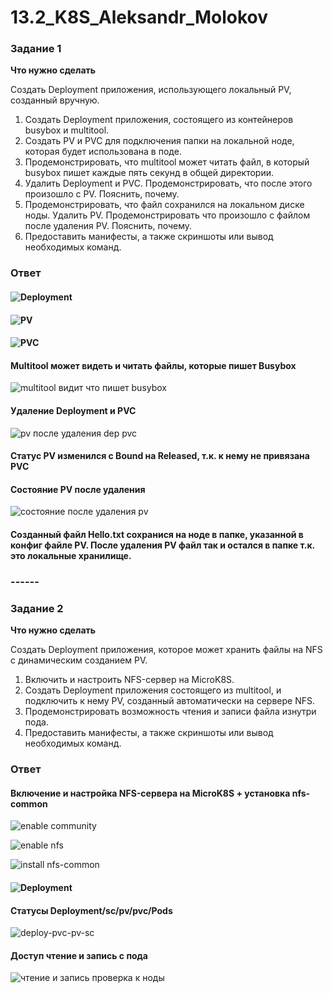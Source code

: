 # 13.2_K8S_Aleksandr_Molokov

### Задание 1

**Что нужно сделать**

Создать Deployment приложения, использующего локальный PV, созданный вручную.

1. Создать Deployment приложения, состоящего из контейнеров busybox и multitool.
2. Создать PV и PVC для подключения папки на локальной ноде, которая будет использована в поде.
3. Продемонстрировать, что multitool может читать файл, в который busybox пишет каждые пять секунд в общей директории. 
4. Удалить Deployment и PVC. Продемонстрировать, что после этого произошло с PV. Пояснить, почему.
5. Продемонстрировать, что файл сохранился на локальном диске ноды. Удалить PV.  Продемонстрировать что произошло с файлом после удаления PV. Пояснить, почему.
5. Предоставить манифесты, а также скриншоты или вывод необходимых команд.

### Ответ

#### ![Deployment]()

#### ![PV]()

#### ![PVC]()

#### Multitool может видеть и читать файлы, которые пишет Busybox

![multitool видит что пишет busybox](https://github.com/ALEMOLOKOV/13.2_K8S_Aleksandr_Molokov/assets/109212419/a03fcef7-08a0-46af-be6e-3df8161acf00)

#### Удаление Deployment и PVC

![pv после удаления dep pvc](https://github.com/ALEMOLOKOV/13.2_K8S_Aleksandr_Molokov/assets/109212419/58429afe-b95c-4d32-a59a-70cc211ba433)

#### Статус PV изменился с Bound на Released, т.к. к нему не привязана PVC

#### Состояние PV после удаления

![состояние после удаления pv](https://github.com/ALEMOLOKOV/13.2_K8S_Aleksandr_Molokov/assets/109212419/6708528a-84a0-4665-8f94-c65fcca442af)

#### Созданный файл Hello.txt сохранися на ноде в папке, указанной в конфиг файле PV. После удаления PV файл так и остался в папке т.к. это локальные хранилище.

### ------

### Задание 2

**Что нужно сделать**

Создать Deployment приложения, которое может хранить файлы на NFS с динамическим созданием PV.

1. Включить и настроить NFS-сервер на MicroK8S.
2. Создать Deployment приложения состоящего из multitool, и подключить к нему PV, созданный автоматически на сервере NFS.
3. Продемонстрировать возможность чтения и записи файла изнутри пода. 
4. Предоставить манифесты, а также скриншоты или вывод необходимых команд.

### Ответ

#### Включение и настройка NFS-сервера на MicroK8S + установка nfs-common

![enable community](https://github.com/ALEMOLOKOV/13.2_K8S_Aleksandr_Molokov/assets/109212419/75f1bd98-c1ea-44b9-b589-beca0bfa1d68)

![enable nfs](https://github.com/ALEMOLOKOV/13.2_K8S_Aleksandr_Molokov/assets/109212419/8cfbc330-7bb3-4202-b168-0915d94a5e7f)

![install nfs-common](https://github.com/ALEMOLOKOV/13.2_K8S_Aleksandr_Molokov/assets/109212419/f3487947-97a3-4cd2-a7f4-b95c5aed3ae7)

#### ![Deployment]()

#### Статусы Deployment/sc/pv/pvc/Pods

![deploy-pvc-pv-sc](https://github.com/ALEMOLOKOV/13.2_K8S_Aleksandr_Molokov/assets/109212419/61756228-6d47-498d-86ce-e4569b84e7b4)

#### Доступ чтение и запись с пода

![чтение и запись проверка к ноды](https://github.com/ALEMOLOKOV/13.2_K8S_Aleksandr_Molokov/assets/109212419/8b3fc0e8-3cf4-469e-a039-ee9d583e1adf)






